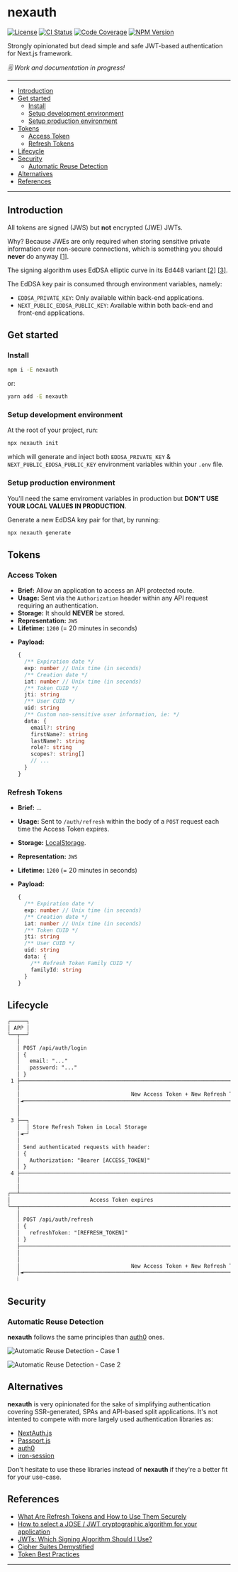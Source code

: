 # nexauth

[![License][img-license]][lnk-license]
[![CI Status][img-github]][lnk-github]
[![Code Coverage][img-codecov]][lnk-codecov]
[![NPM Version][img-npm]][lnk-npm]

Strongly opinionated but dead simple and safe JWT-based authentication for Next.js framework.

_🗒️ Work and documentation in progress!_

---

- [Introduction](#introduction)
- [Get started](#get-started)
  - [Install](#install)
  - [Setup development environment](#setup-development-environment)
  - [Setup production environment](#setup-production-environment)
- [Tokens](#tokens)
  - [Access Token](#access-token)
  - [Refresh Tokens](#refresh-tokens)
- [Lifecycle](#lifecycle)
- [Security](#security)
  - [Automatic Reuse Detection](#automatic-reuse-detection)
- [Alternatives](#alternatives)
- [References](#references)

---

## Introduction

All tokens are signed (JWS) but **not** encrypted (JWE) JWTs.

Why? Because JWEs are only required when storing sensitive private information over non-secure connections,
which is something you should **never** do anyway [[1]][lnk-jwt-rfc-privacy].

The signing algorithm uses EdDSA elliptic curve in its Ed448 variant [[2]][lnk-curve448] [[3]][lnk-ed25517-vs-ed448].

The EdDSA key pair is consumed through environment variables, namely:

- `EDDSA_PRIVATE_KEY`: Only available within back-end applications.
- `NEXT_PUBLIC_EDDSA_PUBLIC_KEY`: Available within both back-end and front-end applications.

## Get started

### Install

```sh
npm i -E nexauth
```

or:

```sh
yarn add -E nexauth
```

### Setup development environment

At the root of your project, run:

```sh
npx nexauth init
```

which will generate and inject both `EDDSA_PRIVATE_KEY` & `NEXT_PUBLIC_EDDSA_PUBLIC_KEY` environment variables
within your `.env` file.

### Setup production environment

You'll need the same enviroment variables in production but **DON'T USE YOUR LOCAL VALUES IN PRODUCTION**.

Generate a new EdDSA key pair for that, by running:

```sh
npx nexauth generate
```

## Tokens

### Access Token

- **Brief:** Allow an application to access an API protected route.
- **Usage:** Sent via the `Authorization` header within any API request requiring an authentication.
- **Storage:** It should **NEVER** be stored.
- **Representation:** `JWS`
- **Lifetime:** `1200` (= 20 minutes in seconds)
<!-- - **Algorithm:** `RS256` -->
- **Payload:**

  ```ts
  {
    /** Expiration date */
    exp: number // Unix time (in seconds)
    /** Creation date */
    iat: number // Unix time (in seconds)
    /** Token CUID */
    jti: string
    /** User CUID */
    uid: string
    /** Custom non-sensitive user information, ie: */
    data: {
      email?: string
      firstName?: string
      lastName?: string
      role?: string
      scopes?: string[]
      // ...
    }
  }
  ```

### Refresh Tokens

- **Brief:** ...
- **Usage:** Sent to `/auth/refresh` within the body of a `POST` request each time the Access Token expires.
- **Storage:** [LocalStorage](https://developer.mozilla.org/en-US/docs/Web/API/Window/localStorage).
- **Representation:** `JWS`
- **Lifetime:** `1200` (= 20 minutes in seconds)
- **Payload:**

  ```ts
  {
    /** Expiration date */
    exp: number // Unix time (in seconds)
    /** Creation date */
    iat: number // Unix time (in seconds)
    /** Token CUID */
    jti: string
    /** User CUID */
    uid: string
    data: {
      /** Refresh Token Family CUID */
      familyId: string
    }
  }
  ```

## Lifecycle

```txt
┌─────┐                                                                  ┌─────┐
│ APP │                                                                  │ API │
└──┬──┘                                                                  └──┬──┘
   │                                                                        │
   │ POST /api/auth/login                                                   │
   │ {                                                                      │
   │   email: "..."                                                         │
   │   password: "..."                                                      │
   │ }                                                                      │
 1 ├───────────────────────────────────────────────────────────────────────►│
   │                                                                        │
   │                                   New Access Token + New Refresh Token │
   │◄───────────────────────────────────────────────────────────────────────┤ 2
   │                                                                        │
   │                                                                        │
 3 ├──┐                                                                     │
   │  │ Store Refresh Token in Local Storage                                │
   │◄─┘                                                                     │
   │                                                                        │
   │ Send authenticated requests with header:                               │
   │ {                                                                      │
   │   Authorization: "Bearer [ACCESS_TOKEN]"                               │
   │ }                                                                      │
 4 ├───────────────────────────────────────────────────────────────────────►│
   │                                                                        │
   │                                                                        │
┌──┴────────────────────────────────────────────────────────────────────────┴──┐
│                         Access Token expires                                 │
└──┬────────────────────────────────────────────────────────────────────────┬──┘
   │                                                                        │
   │ POST /api/auth/refresh                                                 │
   │ {                                                                      │
   │   refreshToken: "[REFRESH_TOKEN]"                                      │
   │ }                                                                      │
   ├───────────────────────────────────────────────────────────────────────►│
   │                                                                        │
   │                                                                        │
   │                                   New Access Token + New Refresh Token │
   │◄───────────────────────────────────────────────────────────────────────┤
   ⁞                                                                        ⁞
```

## Security

### Automatic Reuse Detection

**nexauth** follows the same principles than [auth0][lnk-automatic-reuse-detection] ones.

![Automatic Reuse Detection - Case 1](docs/automatic-reuse-detection-1.png)

![Automatic Reuse Detection - Case 2](docs/automatic-reuse-detection-2.png)

## Alternatives

**nexauth** is very opinionated for the sake of simplifying authentication covering SSR-generated, SPAs and
API-based split applications. It's not intented to compete with more largely used authentication libraries as:

- [NextAuth.js](https://next-auth.js.org/)
- [Passport.js](https://www.passportjs.org/)
- [auth0](https://auth0.com/)
- [iron-session](https://github.com/vvo/iron-session)

Don't hesitate to use these libraries instead of **nexauth** if they're a better fit for your use-case.

## References

- [What Are Refresh Tokens and How to Use Them Securely](https://auth0.com/blog/refresh-tokens-what-are-they-and-when-to-use-them/)
- [How to select a JOSE / JWT cryptographic algorithm for your application](https://connect2id.com/products/nimbus-jose-jwt/algorithm-selection-guide)
- [JWTs: Which Signing Algorithm Should I Use?](https://www.scottbrady91.com/jose/jwts-which-signing-algorithm-should-i-use)
- [Cipher Suites Demystified](https://joehonton.medium.com/cipher-suites-demystified-ada2e97be9c9)
- [Token Best Practices](https://auth0.com/docs/best-practices/token-best-practices)

---

[img-codecov]: https://img.shields.io/codecov/c/github/betagouv/nexauth/main?style=flat-square
[img-github]: https://img.shields.io/github/workflow/status/betagouv/nexauth/Check/main?style=flat-square
[img-license]: https://img.shields.io/github/license/betagouv/nexauth?style=flat-square
[img-npm]: https://img.shields.io/npm/v/nexauth?style=flat-square
[lnk-codecov]: https://codecov.io/gh/betagouv/nexauth/branch/main
[lnk-github]: https://github.com/betagouv/nexauth/actions?query=branch%3Amain++
[lnk-license]: https://github.com/betagouv/nexauth/blob/main/LICENSE
[lnk-npm]: https://www.npmjs.com/package/nexauth

[lnk-curve448]: https://en.wikipedia.org/wiki/Curve448
[lnk-ed25517-vs-ed448]: https://crypto.stackexchange.com/a/67468/52638
[lnk-jwt-rfc-privacy]: https://www.rfc-editor.org/rfc/rfc7519#section-11.2
[lnk-automatic-reuse-detection]: https://auth0.com/docs/security/tokens/refresh-tokens/refresh-token-rotation#automatic-reuse-detection

